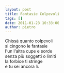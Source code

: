 ```yaml
---
layout: post
title: Fantasie Colpevoli
tags: []
date: 2011-01-23 10:33:00
author: pietro
---
```

Chissà quanto colpevoli<br/>si cingono le fantasie<br/>l'un l'altra cupe e sorde<br/>senza più soggetti o limiti<br/>la forbice ti stringe<br/>e tu sei ancora lì.

